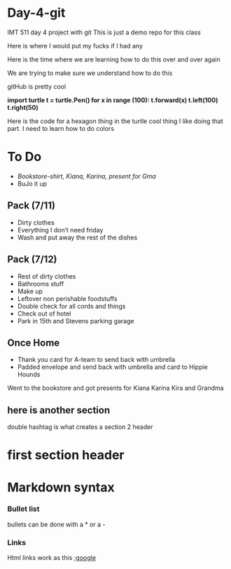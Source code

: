 # Day-4-git
IMT 511 day 4 project with git
This is just a demo repo for this class


Here is where I would put my fucks if I had any

Here is the time where we are learning how to do this over and over again


We are trying to make sure we understand how to do this

gitHub is pretty cool


**import turtle
t = turtle.Pen()
for x in range (100):
    t.forward(x)
    t.left(100)
    t.right(50)**
    
Here is the code for a hexagon thing in the turtle cool thing
I like doing that part. I need to learn how to do colors


# To Do

* _Bookstore-shirt, Kiana, Karina, present for Gma_
* BuJo it up
    
## Pack (7/11)

* Dirty clothes
* Everything I don’t need friday
* Wash and put away the rest of the dishes

## Pack (7/12)


* Rest of dirty clothes
* Bathrooms stuff
* Make up
* Leftover non perishable foodstuffs
* Double check for all cords and things
* Check out of hotel
* Park in 15th and Stevens parking garage
    
## Once Home
    
* Thank you card for A-team to send back with umbrella
* Padded envelope and send back with umbrella and card to Hippie Hounds
    
Went to the bookstore and got presents for Kiana Karina Kira and Grandma

## here is another section 

double hashtag is what creates a section 2 header

# first section header


# Markdown syntax
### Bullet list
bullets can be done with a * or a -

### Links
Html links work as this ;[google](www.google.com)



